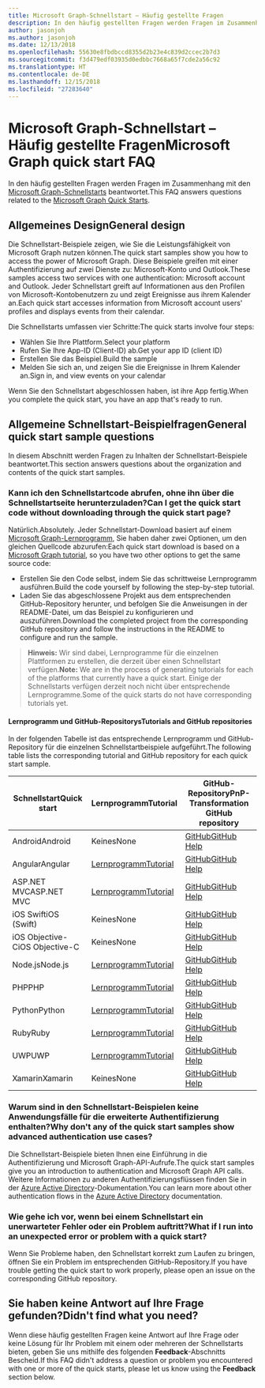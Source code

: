 ```yaml
---
title: Microsoft Graph-Schnellstart – Häufig gestellte Fragen
description: In den häufig gestellten Fragen werden Fragen im Zusammenhang mit den Microsoft Graph-Schnellstarts beantwortet.
author: jasonjoh
ms.author: jasonjoh
ms.date: 12/13/2018
ms.openlocfilehash: 55630e8fbdbccd8355d2b23e4c839d2ccec2b7d3
ms.sourcegitcommit: f3d479edf03935d0edbbc7668a65f7cde2a56c92
ms.translationtype: HT
ms.contentlocale: de-DE
ms.lasthandoff: 12/15/2018
ms.locfileid: "27283640"
---
```

# <a name="microsoft-graph-quick-start-faq"></a><span data-ttu-id="1026f-103">Microsoft Graph-Schnellstart – Häufig gestellte Fragen</span><span class="sxs-lookup"><span data-stu-id="1026f-103">Microsoft Graph quick start FAQ</span></span>

<span data-ttu-id="1026f-104">In den häufig gestellten Fragen werden Fragen im Zusammenhang mit den [Microsoft Graph-Schnellstarts](https://developer.microsoft.com/graph/quick-start) beantwortet.</span><span class="sxs-lookup"><span data-stu-id="1026f-104">This FAQ answers questions related to the [Microsoft Graph Quick Starts](https://developer.microsoft.com/graph/quick-start).</span></span>

## <a name="general-design"></a><span data-ttu-id="1026f-105">Allgemeines Design</span><span class="sxs-lookup"><span data-stu-id="1026f-105">General design</span></span>

<span data-ttu-id="1026f-106">Die Schnellstart-Beispiele zeigen, wie Sie die Leistungsfähigkeit von Microsoft Graph nutzen können.</span><span class="sxs-lookup"><span data-stu-id="1026f-106">The quick start samples show you how to access the power of Microsoft Graph.</span></span> <span data-ttu-id="1026f-107">Diese Beispiele greifen mit einer Authentifizierung auf zwei Dienste zu: Microsoft-Konto und Outlook.</span><span class="sxs-lookup"><span data-stu-id="1026f-107">These samples access two services with one authentication: Microsoft account and Outlook.</span></span> <span data-ttu-id="1026f-108">Jeder Schnellstart greift auf Informationen aus den Profilen von Microsoft-Kontobenutzern zu und zeigt Ereignisse aus ihrem Kalender an.</span><span class="sxs-lookup"><span data-stu-id="1026f-108">Each quick start accesses information from Microsoft account users' profiles and displays events from their calendar.</span></span>

<span data-ttu-id="1026f-109">Die Schnellstarts umfassen vier Schritte:</span><span class="sxs-lookup"><span data-stu-id="1026f-109">The quick starts involve four steps:</span></span>

- <span data-ttu-id="1026f-110">Wählen Sie Ihre Plattform.</span><span class="sxs-lookup"><span data-stu-id="1026f-110">Select your platform</span></span>
- <span data-ttu-id="1026f-111">Rufen Sie Ihre App-ID (Client-ID) ab.</span><span class="sxs-lookup"><span data-stu-id="1026f-111">Get your app ID (client ID)</span></span>
- <span data-ttu-id="1026f-112">Erstellen Sie das Beispiel.</span><span class="sxs-lookup"><span data-stu-id="1026f-112">Build the sample</span></span>
- <span data-ttu-id="1026f-113">Melden Sie sich an, und zeigen Sie die Ereignisse in Ihrem Kalender an.</span><span class="sxs-lookup"><span data-stu-id="1026f-113">Sign in, and view events on your calendar</span></span>

<span data-ttu-id="1026f-114">Wenn Sie den Schnellstart abgeschlossen haben, ist ihre App fertig.</span><span class="sxs-lookup"><span data-stu-id="1026f-114">When you complete the quick start, you have an app that's ready to run.</span></span>

## <a name="general-quick-start-sample-questions"></a><span data-ttu-id="1026f-115">Allgemeine Schnellstart-Beispielfragen</span><span class="sxs-lookup"><span data-stu-id="1026f-115">General quick start sample questions</span></span>

<!-- markdownlint-disable MD026 -->

<span data-ttu-id="1026f-116">In diesem Abschnitt werden Fragen zu Inhalten der Schnellstart-Beispiele beantwortet.</span><span class="sxs-lookup"><span data-stu-id="1026f-116">This section answers questions about the organization and contents of the quick start samples.</span></span>

### <a name="can-i-get-the-quick-start-code-without-downloading-through-the-quick-start-page"></a><span data-ttu-id="1026f-117">Kann ich den Schnellstartcode abrufen, ohne ihn über die Schnellstartseite herunterzuladen?</span><span class="sxs-lookup"><span data-stu-id="1026f-117">Can I get the quick start code without downloading through the quick start page?</span></span>

<span data-ttu-id="1026f-118">Natürlich.</span><span class="sxs-lookup"><span data-stu-id="1026f-118">Absolutely.</span></span> <span data-ttu-id="1026f-119">Jeder Schnellstart-Download basiert auf einem [Microsoft Graph-Lernprogramm](tutorials.md), Sie haben daher zwei Optionen, um den gleichen Quellcode abzurufen:</span><span class="sxs-lookup"><span data-stu-id="1026f-119">Each quick start download is based on a [Microsoft Graph tutorial](tutorials.md), so you have two other options to get the same source code:</span></span>

- <span data-ttu-id="1026f-120">Erstellen Sie den Code selbst, indem Sie das schrittweise Lernprogramm ausführen.</span><span class="sxs-lookup"><span data-stu-id="1026f-120">Build the code yourself by following the step-by-step tutorial.</span></span>
- <span data-ttu-id="1026f-121">Laden Sie das abgeschlossene Projekt aus dem entsprechenden GitHub-Repository herunter, und befolgen Sie die Anweisungen in der README-Datei, um das Beispiel zu konfigurieren und auszuführen.</span><span class="sxs-lookup"><span data-stu-id="1026f-121">Download the completed project from the corresponding GitHub repository and follow the instructions in the README to configure and run the sample.</span></span>

> <span data-ttu-id="1026f-122">**Hinweis:** Wir sind dabei, Lernprogramme für die einzelnen Plattformen zu erstellen, die derzeit über einen Schnellstart verfügen.</span><span class="sxs-lookup"><span data-stu-id="1026f-122">**Note:** We are in the process of generating tutorials for each of the platforms that currently have a quick start.</span></span> <span data-ttu-id="1026f-123">Einige der Schnellstarts verfügen derzeit noch nicht über entsprechende Lernprogramme.</span><span class="sxs-lookup"><span data-stu-id="1026f-123">Some of the quick starts do not have corresponding tutorials yet.</span></span>

#### <a name="tutorials-and-github-repositories"></a><span data-ttu-id="1026f-124">Lernprogramm und GitHub-Repositorys</span><span class="sxs-lookup"><span data-stu-id="1026f-124">Tutorials and GitHub repositories</span></span>

<span data-ttu-id="1026f-125">In der folgenden Tabelle ist das entsprechende Lernprogramm und GitHub-Repository für die einzelnen Schnellstartbeispiele aufgeführt.</span><span class="sxs-lookup"><span data-stu-id="1026f-125">The following table lists the corresponding tutorial and GitHub repository for each quick start sample.</span></span>

| <span data-ttu-id="1026f-126">Schnellstart</span><span class="sxs-lookup"><span data-stu-id="1026f-126">Quick start</span></span> | <span data-ttu-id="1026f-127">Lernprogramm</span><span class="sxs-lookup"><span data-stu-id="1026f-127">Tutorial</span></span> | <span data-ttu-id="1026f-128">GitHub-Repository</span><span class="sxs-lookup"><span data-stu-id="1026f-128">PnP-Transformation GitHub repository</span></span> |
|-------------|----------|-------------------|
| <span data-ttu-id="1026f-129">Android</span><span class="sxs-lookup"><span data-stu-id="1026f-129">Android</span></span> | <span data-ttu-id="1026f-130">Keines</span><span class="sxs-lookup"><span data-stu-id="1026f-130">None</span></span> | [<span data-ttu-id="1026f-131">GitHub</span><span class="sxs-lookup"><span data-stu-id="1026f-131">GitHub Help</span></span>](https://github.com/microsoftgraph/android-java-connect-sample) |
| <span data-ttu-id="1026f-132">Angular</span><span class="sxs-lookup"><span data-stu-id="1026f-132">Angular</span></span> | [<span data-ttu-id="1026f-133">Lernprogramm</span><span class="sxs-lookup"><span data-stu-id="1026f-133">Tutorial</span></span>](/graph/tutorials/angular) | [<span data-ttu-id="1026f-134">GitHub</span><span class="sxs-lookup"><span data-stu-id="1026f-134">GitHub Help</span></span>](https://github.com/microsoftgraph/msgraph-training-angularspa) |
| <span data-ttu-id="1026f-135">ASP.NET MVC</span><span class="sxs-lookup"><span data-stu-id="1026f-135">ASP.NET MVC</span></span> | [<span data-ttu-id="1026f-136">Lernprogramm</span><span class="sxs-lookup"><span data-stu-id="1026f-136">Tutorial</span></span>](/graph/tutorials/aspnet) | [<span data-ttu-id="1026f-137">GitHub</span><span class="sxs-lookup"><span data-stu-id="1026f-137">GitHub Help</span></span>](https://github.com/microsoftgraph/msgraph-training-aspnetmvcapp) |
| <span data-ttu-id="1026f-138">iOS Swift</span><span class="sxs-lookup"><span data-stu-id="1026f-138">iOS (Swift)</span></span> | <span data-ttu-id="1026f-139">Keines</span><span class="sxs-lookup"><span data-stu-id="1026f-139">None</span></span> | [<span data-ttu-id="1026f-140">GitHub</span><span class="sxs-lookup"><span data-stu-id="1026f-140">GitHub Help</span></span>](https://github.com/microsoftgraph/ios-swift-connect-sample) |
| <span data-ttu-id="1026f-141">iOS Objective-C</span><span class="sxs-lookup"><span data-stu-id="1026f-141">iOS Objective-C</span></span> | <span data-ttu-id="1026f-142">Keines</span><span class="sxs-lookup"><span data-stu-id="1026f-142">None</span></span> | [<span data-ttu-id="1026f-143">GitHub</span><span class="sxs-lookup"><span data-stu-id="1026f-143">GitHub Help</span></span>](https://github.com/microsoftgraph/ios-objectivec-connect-rest-sample) |
| <span data-ttu-id="1026f-144">Node.js</span><span class="sxs-lookup"><span data-stu-id="1026f-144">Node.js</span></span> | [<span data-ttu-id="1026f-145">Lernprogramm</span><span class="sxs-lookup"><span data-stu-id="1026f-145">Tutorial</span></span>](/graph/tutorials/node) | [<span data-ttu-id="1026f-146">GitHub</span><span class="sxs-lookup"><span data-stu-id="1026f-146">GitHub Help</span></span>](https://github.com/microsoftgraph/msgraph-training-nodeexpressapp) |
| <span data-ttu-id="1026f-147">PHP</span><span class="sxs-lookup"><span data-stu-id="1026f-147">PHP</span></span> | [<span data-ttu-id="1026f-148">Lernprogramm</span><span class="sxs-lookup"><span data-stu-id="1026f-148">Tutorial</span></span>](/graph/tutorials/php) | [<span data-ttu-id="1026f-149">GitHub</span><span class="sxs-lookup"><span data-stu-id="1026f-149">GitHub Help</span></span>](https://github.com/microsoftgraph/msgraph-training-phpapp) |
| <span data-ttu-id="1026f-150">Python</span><span class="sxs-lookup"><span data-stu-id="1026f-150">Python</span></span> | [<span data-ttu-id="1026f-151">Lernprogramm</span><span class="sxs-lookup"><span data-stu-id="1026f-151">Tutorial</span></span>](/graph/tutorials/python) | [<span data-ttu-id="1026f-152">GitHub</span><span class="sxs-lookup"><span data-stu-id="1026f-152">GitHub Help</span></span>](https://github.com/microsoftgraph/msgraph-training-pythondjangoapp) |
| <span data-ttu-id="1026f-153">Ruby</span><span class="sxs-lookup"><span data-stu-id="1026f-153">Ruby</span></span> | [<span data-ttu-id="1026f-154">Lernprogramm</span><span class="sxs-lookup"><span data-stu-id="1026f-154">Tutorial</span></span>](/graph/tutorials/ruby) | [<span data-ttu-id="1026f-155">GitHub</span><span class="sxs-lookup"><span data-stu-id="1026f-155">GitHub Help</span></span>](https://github.com/microsoftgraph/msgraph-training-rubyrailsapp) |
| <span data-ttu-id="1026f-156">UWP</span><span class="sxs-lookup"><span data-stu-id="1026f-156">UWP</span></span> | [<span data-ttu-id="1026f-157">Lernprogramm</span><span class="sxs-lookup"><span data-stu-id="1026f-157">Tutorial</span></span>](/graph/tutorials/uwp) | [<span data-ttu-id="1026f-158">GitHub</span><span class="sxs-lookup"><span data-stu-id="1026f-158">GitHub Help</span></span>](https://github.com/microsoftgraph/msgraph-training-uwp) |
| <span data-ttu-id="1026f-159">Xamarin</span><span class="sxs-lookup"><span data-stu-id="1026f-159">Xamarin</span></span> | <span data-ttu-id="1026f-160">Keines</span><span class="sxs-lookup"><span data-stu-id="1026f-160">None</span></span> | [<span data-ttu-id="1026f-161">GitHub</span><span class="sxs-lookup"><span data-stu-id="1026f-161">GitHub Help</span></span>](https://github.com/microsoftgraph/uwp-csharp-connect-sample) |

### <a name="why-dont-any-of-the-quick-start-samples-show-advanced-authentication-use-cases"></a><span data-ttu-id="1026f-162">Warum sind in den Schnellstart-Beispielen keine Anwendungsfälle für die erweiterte Authentifizierung enthalten?</span><span class="sxs-lookup"><span data-stu-id="1026f-162">Why don't any of the quick start samples show advanced authentication use cases?</span></span>

<span data-ttu-id="1026f-163">Die Schnellstart-Beispiele bieten Ihnen eine Einführung in die Authentifizierung und Microsoft Graph-API-Aufrufe.</span><span class="sxs-lookup"><span data-stu-id="1026f-163">The quick start samples give you an introduction to authentication and Microsoft Graph API calls.</span></span> <span data-ttu-id="1026f-164">Weitere Informationen zu anderen Authentifizierungsflüssen finden Sie in der [Azure Active Directory](https://docs.microsoft.com/azure/active-directory/develop/authentication-scenarios)-Dokumentation.</span><span class="sxs-lookup"><span data-stu-id="1026f-164">You can learn more about other authentication flows in the [Azure Active Directory](https://docs.microsoft.com/azure/active-directory/develop/authentication-scenarios) documentation.</span></span>

### <a name="what-if-i-run-into-an-unexpected-error-or-problem-with-a-quick-start"></a><span data-ttu-id="1026f-165">Wie gehe ich vor, wenn bei einem Schnellstart ein unerwarteter Fehler oder ein Problem auftritt?</span><span class="sxs-lookup"><span data-stu-id="1026f-165">What if I run into an unexpected error or problem with a quick start?</span></span>

<span data-ttu-id="1026f-166">Wenn Sie Probleme haben, den Schnellstart korrekt zum Laufen zu bringen, öffnen Sie ein Problem im entsprechenden GitHub-Repository.</span><span class="sxs-lookup"><span data-stu-id="1026f-166">If you have trouble getting the quick start to work properly, please open an issue on the corresponding GitHub repository.</span></span>

## <a name="didnt-find-what-you-need"></a><span data-ttu-id="1026f-167">Sie haben keine Antwort auf Ihre Frage gefunden?</span><span class="sxs-lookup"><span data-stu-id="1026f-167">Didn't find what you need?</span></span>

<span data-ttu-id="1026f-168">Wenn diese häufig gestellten Fragen keine Antwort auf Ihre Frage oder keine Lösung für Ihr Problem mit einem oder mehreren der Schnellstarts bieten, geben Sie uns mithilfe des folgenden **Feedback**-Abschnitts Bescheid.</span><span class="sxs-lookup"><span data-stu-id="1026f-168">If this FAQ didn't address a question or problem you encountered with one or more of the quick starts, please let us know using the **Feedback** section below.</span></span>

